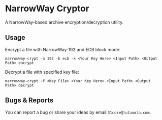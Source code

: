 # NarrowWay Cryptor

A NarrowWay-based archive encryption/decryption utility.

## Usage

Encrypt a file with NarrowWay-192 and ECB block mode:

```shell
narrowway-crypt -a 192 -b ecb -k <Your Key Here> <Input Path> <Output Path> encrypt
```

Decrypt a file with specified key file:

```shell
narrowway-crypt -f <Key File> <Your Key Here> <Input Path> <Output Path> decrypt
```

## Bugs & Reports

You can report a bug or share your ideas by email `31core@tutanota.com`.
